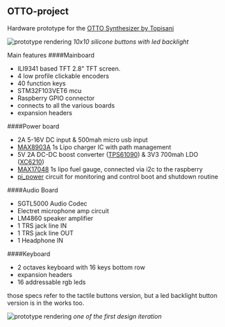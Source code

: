 ## OTTO-project
Hardware prototype for the [OTTO Synthesizer by Topisani](https://github.com/topisani/OTTO "OTTO Synthesizer by Topisani")

![prototype rendering](https://raw.githubusercontent.com/cester-ino/OTTO-hardware/dev/img/alu.png)
*10x10 silicone buttons with led backlight*

Main features
####Mainboard
- ILI9341 based TFT 2.8" TFT screen.
- 4 low profile clickable encoders
- 40 function keys
- STM32F103VET6 mcu
- Raspberry GPIO connector
- connects to all the various boards
- expansion headers

####Power board
- 2A 5-16V DC input & 500mah micro usb input
- [MAX8903A](https://datasheets.maximintegrated.com/en/ds/MAX8903-MAX8903Y.pdf "MAX8903A") 1s Lipo charger IC with path management
- 5V 2A DC-DC boost converter ([TPS61090](http://www.ti.com/lit/ds/symlink/tps61090.pdf "TPS61090")) & 3V3 700mah LDO ([XC6210](https://www.torexsemi.com/file/xc6210/XC6210.pdf "XC6210"))
- [MAX17048](https://datasheets.maximintegrated.com/en/ds/MAX17048-MAX17049.pdf "MAX17048") 1s lipo fuel gauge, connected via i2c to the raspberry
- [pi_power](https://github.com/craic/pi_power "pi_power") circuit for monitoring and control boot and shutdown routine

####Audio Board
- SGTL5000 Audio Codec
- Electret microphone amp circuit
- LM4860 speaker amplifier
- 1 TRS jack line IN
- 1 TRS jack line OUT
- 1 Headphone IN

####Keyboard
- 2 octaves keyboard with 16 keys bottom row
- expansion headers
- 16 addressable rgb leds

those specs refer to the tactile buttons version, but a led backlight button version is in the works too.

![prototype rendering](https://raw.githubusercontent.com/cester-ino/OTTO-hardware/dev/img/OTTOtac.png)
*one of the first design iteration*

